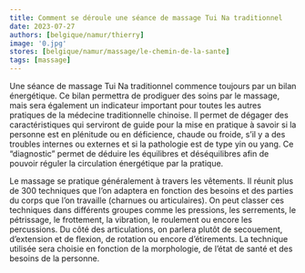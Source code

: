 ```yaml
---
title: Comment se déroule une séance de massage Tui Na traditionnel
date: 2023-07-27
authors: [belgique/namur/thierry]
image: '0.jpg'
stores: [belgique/namur/massage/le-chemin-de-la-sante]
tags: [massage]
---
```

Une séance de massage Tui Na traditionnel commence toujours par un bilan énergétique. Ce bilan permettra de prodiguer des soins par le massage, mais sera également un indicateur important pour toutes les autres pratiques de la médecine traditionnelle chinoise. Il permet de dégager des caractéristiques qui serviront de guide pour la mise en pratique à savoir si la personne est en plénitude ou en déficience, chaude ou froide, s’il y a des troubles internes ou externes et si la pathologie est de type yin ou yang. Ce “diagnostic” permet de déduire les équilibres et déséquilibres afin de pouvoir réguler la circulation énergétique par la pratique.

Le massage se pratique généralement à travers les vêtements. Il réunit plus de 300 techniques que l’on adaptera en fonction des besoins et des parties du corps que l’on travaille (charnues ou articulaires). On peut classer ces techniques dans différents groupes comme les pressions, les serrements, le pétrissage, le frottement, la vibration, le roulement ou encore les percussions. Du côté des articulations, on parlera plutôt de secouement, d’extension et de flexion, de rotation ou encore d’étirements. La technique utilisée sera choisie en fonction de la morphologie, de l’état de santé et des besoins de la personne.